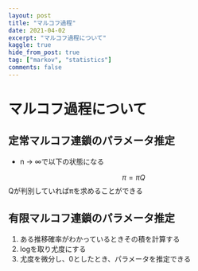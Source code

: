 ```yaml
---
layout: post
title: "マルコフ過程"
date: 2021-04-02
excerpt: "マルコフ過程について"
kaggle: true
hide_from_post: true
tag: ["markov", "statistics"]
comments: false
---
```


# マルコフ過程について

## 定常マルコフ連鎖のパラメータ推定
 - n -> ∞で以下の状態になる

$$
\pi = \pi Q
$$
Qが判別していればπを求めることができる

## 有限マルコフ連鎖のパラメータ推定
 1. ある推移確率がわかっているときその積を計算する
 2. logを取り尤度にする
 3. 尤度を微分し、0としたとき、パラメータを推定できる

